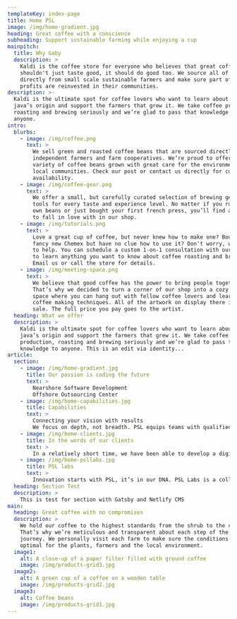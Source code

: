 ```yaml
---
templateKey: index-page
title: Home PSL
image: /img/home-gradient.jpg
heading: Great coffee with a conscience
subheading: Support sustainable farming while enjoying a cup
mainpitch:
  title: Why Gaby
  description: >
    Kaldi is the coffee store for everyone who believes that great coffee
    shouldn't just taste good, it should do good too. We source all of our beans
    directly from small scale sustainable farmers and make sure part of the
    profits are reinvested in their communities.
description: >-
  Kaldi is the ultimate spot for coffee lovers who want to learn about their
  java’s origin and support the farmers that grew it. We take coffee production,
  roasting and brewing seriously and we’re glad to pass that knowledge to
  anyone.
intro:
  blurbs:
    - image: /img/coffee.png
      text: >
        We sell green and roasted coffee beans that are sourced directly from
        independent farmers and farm cooperatives. We’re proud to offer a
        variety of coffee beans grown with great care for the environment and
        local communities. Check our post or contact us directly for current
        availability.
    - image: /img/coffee-gear.png
      text: >
        We offer a small, but carefully curated selection of brewing gear and
        tools for every taste and experience level. No matter if you roast your
        own beans or just bought your first french press, you’ll find a gadget
        to fall in love with in our shop.
    - image: /img/tutorials.png
      text: >
        Love a great cup of coffee, but never knew how to make one? Bought a
        fancy new Chemex but have no clue how to use it? Don't worry, we’re here
        to help. You can schedule a custom 1-on-1 consultation with our baristas
        to learn anything you want to know about coffee roasting and brewing.
        Email us or call the store for details.
    - image: /img/meeting-space.png
      text: >
        We believe that good coffee has the power to bring people together.
        That’s why we decided to turn a corner of our shop into a cozy meeting
        space where you can hang out with fellow coffee lovers and learn about
        coffee making techniques. All of the artwork on display there is for
        sale. The full price you pay goes to the artist.
  heading: What we offer
  description: >
    Kaldi is the ultimate spot for coffee lovers who want to learn about their
    java’s origin and support the farmers that grew it. We take coffee
    production, roasting and brewing seriously and we’re glad to pass that
    knowledge to anyone. This is an edit via identity...
article:
  section:
    - image: /img/home-gradient.jpg
      title: Our passion is coding the future
      text: >
        Nearshore Software Development
        Offshore Outsourcing Center
    - image: /img/home-capabilities.jpg
      title: Capabilities
      text: >
        Connecting your vision with results
        We focus on depth, not breadth. PSL equips teams with qualified experts proficient in the skills you need to help you achieve your technology vision and scale your software solutions.
    - image: /img/home-clients.jpg
      title: In the words of our clients
      text: >
        In a relatively short time, we have been able to develop a digital business platform that supports operations in 57 countries worldwide and in 28 languages. Without PSL, this would have never been possible.
    - image: /img/home-psllabs.jpg
      title: PSL labs
      text: >
        Innovation starts with PSL, it’s in our DNA. PSL Labs is a collaborative program where we explore new technologies and processes in an effort to solve ever more challenging problems with relevant and innovative solutions, and ultimately, make a greater impact on the world.
  heading: Section Test
  description: >
    This is test for section with Gatsby and Netlify CMS    
main:
  heading: Great coffee with no compromises
  description: >
    We hold our coffee to the highest standards from the shrub to the cup.
    That’s why we’re meticulous and transparent about each step of the coffee’s
    journey. We personally visit each farm to make sure the conditions are
    optimal for the plants, farmers and the local environment.
  image1:
    alt: A close-up of a paper filter filled with ground coffee
    image: /img/products-grid3.jpg
  image2:
    alt: A green cup of a coffee on a wooden table
    image: /img/products-grid2.jpg
  image3:
    alt: Coffee beans
    image: /img/products-grid1.jpg
---
```

